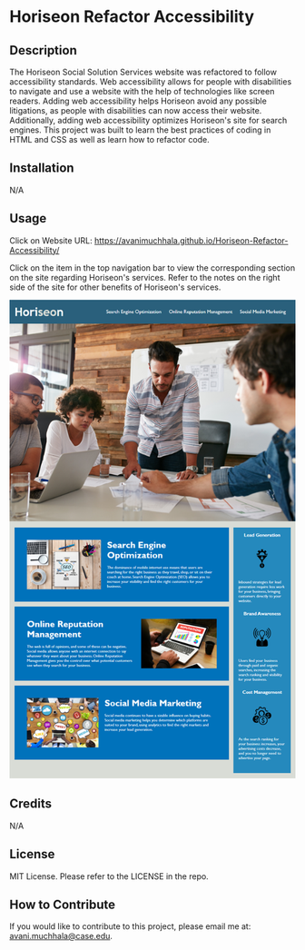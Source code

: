 # Horiseon Refactor Accessibility

## Description

The Horiseon Social Solution Services website was refactored to follow accessibility standards. Web accessibility allows for people with disabilities to navigate and use a website with the help of technologies like screen readers. Adding web accessibility helps Horiseon avoid any possible litigations, as people with disabilities can now access their website. Additionally, adding web accessibility optimizes Horiseon's site for search engines. This project was built to learn the best practices of coding in HTML and CSS as well as learn how to refactor code.

## Installation

N/A 

## Usage

Click on Website URL: https://avanimuchhala.github.io/Horiseon-Refactor-Accessibility/

Click on the item in the top navigation bar to view the corresponding section on the site regarding Horiseon's services. Refer to the notes on the right side of the site for other benefits of Horiseon's services.

![image](./assets/images/Horiseon_screenshot.png)
    
## Credits

N/A

## License

MIT License. Please refer to the LICENSE in the repo.

## How to Contribute

If you would like to contribute to this project, please email me at: avani.muchhala@case.edu. 
